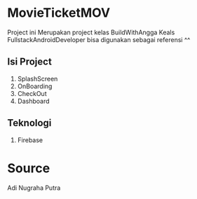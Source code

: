 # MovieTicketMOV

Project ini Merupakan project kelas BuildWithAngga Keals FullstackAndroidDeveloper
bisa digunakan sebagai referensi ^^

## Isi Project
1. SplashScreen
2. OnBoarding
3. CheckOut
4. Dashboard

## Teknologi
1. Firebase

# Source
Adi Nugraha Putra
